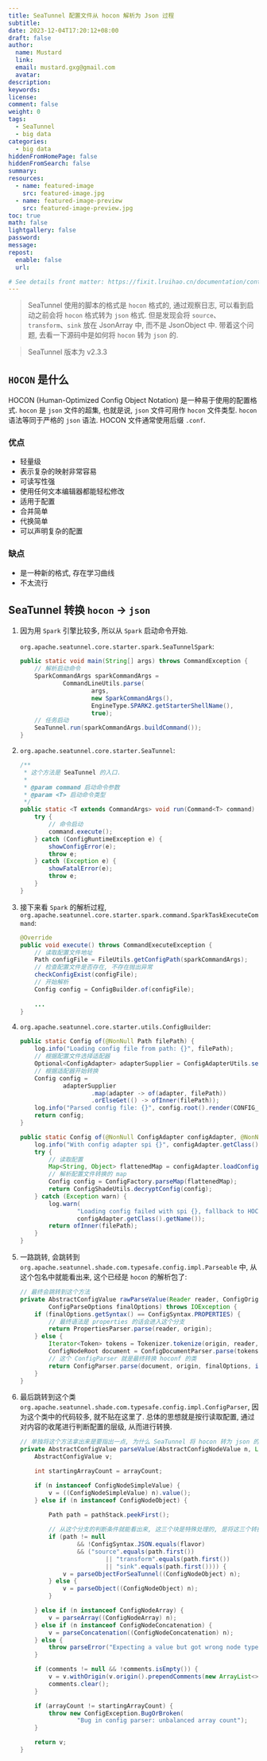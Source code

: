 ```yaml
---
title: SeaTunnel 配置文件从 hocon 解析为 Json 过程
subtitle:
date: 2023-12-04T17:20:12+08:00
draft: false
author:
  name: Mustard
  link:
  email: mustard.gxg@gmail.com
  avatar:
description:
keywords:
license:
comment: false
weight: 0
tags:
  - SeaTunnel
  - big data
categories:
  - big data
hiddenFromHomePage: false
hiddenFromSearch: false
summary:
resources:
  - name: featured-image
    src: featured-image.jpg
  - name: featured-image-preview
    src: featured-image-preview.jpg
toc: true
math: false
lightgallery: false
password:
message:
repost:
  enable: false
  url:

# See details front matter: https://fixit.lruihao.cn/documentation/content-management/introduction/#front-matter
---
```


<!--more-->



> SeaTunnel 使用的脚本的格式是 `hocon` 格式的, 通过观察日志, 可以看到启动之前会将 `hocon` 格式转为 `json` 格式. 但是发现会将 `source`、`transform`、`sink` 放在 JsonArray 中, 而不是 JsonObject 中. 带着这个问题, 去看一下源码中是如何将 `hocon` 转为 `json` 的. 

> SeaTunnel 版本为 v2.3.3

## `HOCON` 是什么

HOCON (Human-Optimized Config Object Notation) 是一种易于使用的配置格式. `hocon` 是 `json` 文件的超集, 也就是说, `json` 文件可用作 `hocon` 文件类型. `hocon` 语法等同于严格的 `json` 语法. HOCON 文件通常使用后缀 `.conf`. 

### 优点

* 轻量级
* 表示复杂的映射非常容易
* 可读写性强
* 使用任何文本编辑器都能轻松修改
* 适用于配置
* 合并简单
* 代换简单
* 可以声明复杂的配置

### 缺点

* 是一种新的格式, 存在学习曲线
* 不太流行


## SeaTunnel 转换 `hocon` -> `json`

1. 因为用 `Spark` 引擎比较多, 所以从 `Spark` 启动命令开始. 

	`org.apache.seatunnel.core.starter.spark.SeaTunnelSpark`: 
	```java
	public static void main(String[] args) throws CommandException {
		// 解析启动命令
		SparkCommandArgs sparkCommandArgs =
				CommandLineUtils.parse(
						args,
						new SparkCommandArgs(),
						EngineType.SPARK2.getStarterShellName(),
						true);
		// 任务启动
		SeaTunnel.run(sparkCommandArgs.buildCommand());
	}
	```

2. `org.apache.seatunnel.core.starter.SeaTunnel`: 
	```java
	/**
	 * 这个方法是 SeaTunnel 的入口.
	 *
	 * @param command 启动命令参数
	 * @param <T> 启动命令类型
	 */
	public static <T extends CommandArgs> void run(Command<T> command) throws CommandException {
		try {
			// 命令启动
			command.execute();
		} catch (ConfigRuntimeException e) {
			showConfigError(e);
			throw e;
		} catch (Exception e) {
			showFatalError(e);
			throw e;
		}
	}
	```

3. 接下来看 `Spark` 的解析过程, `org.apache.seatunnel.core.starter.spark.command.SparkTaskExecuteCommand`: 
	```java
	@Override
	public void execute() throws CommandExecuteException {
		// 读取配置文件地址
		Path configFile = FileUtils.getConfigPath(sparkCommandArgs);
		// 检查配置文件是否存在, 不存在抛出异常
		checkConfigExist(configFile);
		// 开始解析
		Config config = ConfigBuilder.of(configFile);
		
		...
	}
	```
	
4. `org.apache.seatunnel.core.starter.utils.ConfigBuilder`:
	```java
	public static Config of(@NonNull Path filePath) {
		log.info("Loading config file from path: {}", filePath);
		// 根据配置文件选择适配器
		Optional<ConfigAdapter> adapterSupplier = ConfigAdapterUtils.selectAdapter(filePath);
		// 根据适配器开始转换
		Config config =
				adapterSupplier
						.map(adapter -> of(adapter, filePath))
						.orElseGet(() -> ofInner(filePath));
		log.info("Parsed config file: {}", config.root().render(CONFIG_RENDER_OPTIONS));
		return config;
	}
	
	public static Config of(@NonNull ConfigAdapter configAdapter, @NonNull Path filePath) {
		log.info("With config adapter spi {}", configAdapter.getClass().getName());
		try {
			// 读取配置
			Map<String, Object> flattenedMap = configAdapter.loadConfig(filePath);
			// 解析配置文件转换的 map
			Config config = ConfigFactory.parseMap(flattenedMap);
			return ConfigShadeUtils.decryptConfig(config);
		} catch (Exception warn) {
			log.warn(
					"Loading config failed with spi {}, fallback to HOCON loader.",
					configAdapter.getClass().getName());
			return ofInner(filePath);
		}
	}
	```
	
5. 一路跳转, 会跳转到 `org.apache.seatunnel.shade.com.typesafe.config.impl.Parseable` 中, 从这个包名中就能看出来, 这个已经是 `hocon` 的解析包了: 
	```java
	// 最终会跳转到这个方法
	private AbstractConfigValue rawParseValue(Reader reader, ConfigOrigin origin,
			ConfigParseOptions finalOptions) throws IOException {
		if (finalOptions.getSyntax() == ConfigSyntax.PROPERTIES) {
			// 最终语法是 properties 的话会进入这个分支
			return PropertiesParser.parse(reader, origin);
		} else {
			Iterator<Token> tokens = Tokenizer.tokenize(origin, reader, finalOptions.getSyntax());
			ConfigNodeRoot document = ConfigDocumentParser.parse(tokens, origin, finalOptions);
			// 这个 ConfigParser 就是最终转换 hoconf 的类
			return ConfigParser.parse(document, origin, finalOptions, includeContext());
		}
	}	
	```
	
6. 最后跳转到这个类 `org.apache.seatunnel.shade.com.typesafe.config.impl.ConfigParser`, 因为这个类中的代码较多, 就不贴在这里了. 总体的思想就是按行读取配置, 通过对内容的收尾进行判断配置的层级, 从而进行转换. 
	``` java
	// 单独将这个方法拿出来是要指出一点, 为什么 SeaTunnel 将 hocon 转为 json 的时候, source、transform、sink 这三个模块是数组类型, 而不是对象. 如果用通用的 hocon 转 json 方法, 那么不能实现 SeaTunnel 的多源. 
	private AbstractConfigValue parseValue(AbstractConfigNodeValue n, List<String> comments) {
		AbstractConfigValue v;
	
		int startingArrayCount = arrayCount;
	
		if (n instanceof ConfigNodeSimpleValue) {
			v = ((ConfigNodeSimpleValue) n).value();
		} else if (n instanceof ConfigNodeObject) {
	
			Path path = pathStack.peekFirst();
			
			// 从这个分支的判断条件就能看出来, 这三个块是特殊处理的, 是将这三个转换为数组而不是对象
			if (path != null
					&& !ConfigSyntax.JSON.equals(flavor)
					&& ("source".equals(path.first())
							|| "transform".equals(path.first())
							|| "sink".equals(path.first()))) {
				v = parseObjectForSeaTunnel((ConfigNodeObject) n);
			} else {
				v = parseObject((ConfigNodeObject) n);
			}
	
		} else if (n instanceof ConfigNodeArray) {
			v = parseArray((ConfigNodeArray) n);
		} else if (n instanceof ConfigNodeConcatenation) {
			v = parseConcatenation((ConfigNodeConcatenation) n);
		} else {
			throw parseError("Expecting a value but got wrong node type: " + n.getClass());
		}
	
		if (comments != null && !comments.isEmpty()) {
			v = v.withOrigin(v.origin().prependComments(new ArrayList<>(comments)));
			comments.clear();
		}
	
		if (arrayCount != startingArrayCount) {
			throw new ConfigException.BugOrBroken(
					"Bug in config parser: unbalanced array count");
		}
	
		return v;
	}	
	```
